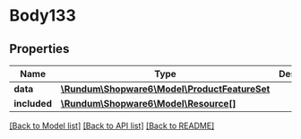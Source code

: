 # Body133

## Properties
Name | Type | Description | Notes
------------ | ------------- | ------------- | -------------
**data** | [**\Rundum\Shopware6\Model\ProductFeatureSet**](ProductFeatureSet.md) |  | [optional] 
**included** | [**\Rundum\Shopware6\Model\Resource[]**](Resource.md) |  | [optional] 

[[Back to Model list]](../../README.md#documentation-for-models) [[Back to API list]](../../README.md#documentation-for-api-endpoints) [[Back to README]](../../README.md)

